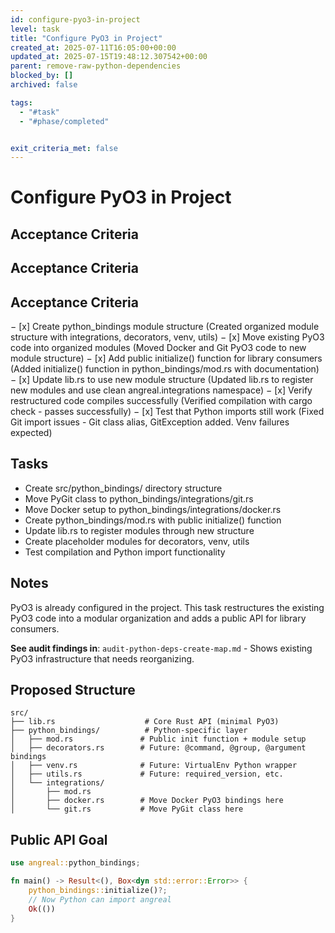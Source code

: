 ```yaml
---
id: configure-pyo3-in-project
level: task
title: "Configure PyO3 in Project"
created_at: 2025-07-11T16:05:00+00:00
updated_at: 2025-07-15T19:48:12.307542+00:00
parent: remove-raw-python-dependencies
blocked_by: []
archived: false

tags:
  - "#task"
  - "#phase/completed"


exit_criteria_met: false
---
```


# Configure PyO3 in Project

## Acceptance Criteria

## Acceptance Criteria

## Acceptance Criteria

− [x] Create python_bindings module structure (Created organized module structure with integrations, decorators, venv, utils)
− [x] Move existing PyO3 code into organized modules (Moved Docker and Git PyO3 code to new module structure)
− [x] Add public initialize() function for library consumers (Added initialize() function in python_bindings/mod.rs with documentation)
− [x] Update lib.rs to use new module structure (Updated lib.rs to register new modules and use clean angreal.integrations namespace)
− [x] Verify restructured code compiles successfully (Verified compilation with cargo check - passes successfully)
− [x] Test that Python imports still work (Fixed Git import issues - Git class alias, GitException added. Venv failures expected)

## Tasks

- Create src/python_bindings/ directory structure
- Move PyGit class to python_bindings/integrations/git.rs
- Move Docker setup to python_bindings/integrations/docker.rs
- Create python_bindings/mod.rs with public initialize() function
- Update lib.rs to register modules through new structure
- Create placeholder modules for decorators, venv, utils
- Test compilation and Python import functionality

## Notes

PyO3 is already configured in the project. This task restructures the existing PyO3 code into a modular organization and adds a public API for library consumers.

**See audit findings in**: `audit-python-deps-create-map.md` - Shows existing PyO3 infrastructure that needs reorganizing.

## Proposed Structure

```
src/
├── lib.rs                    # Core Rust API (minimal PyO3)
├── python_bindings/          # Python-specific layer
│   ├── mod.rs               # Public init function + module setup
│   ├── decorators.rs        # Future: @command, @group, @argument bindings
│   ├── venv.rs              # Future: VirtualEnv Python wrapper
│   ├── utils.rs             # Future: required_version, etc.
│   └── integrations/
│       ├── mod.rs
│       ├── docker.rs        # Move Docker PyO3 bindings here
│       └── git.rs           # Move PyGit class here
```

## Public API Goal

```rust
use angreal::python_bindings;

fn main() -> Result<(), Box<dyn std::error::Error>> {
    python_bindings::initialize()?;
    // Now Python can import angreal
    Ok(())
}
```

